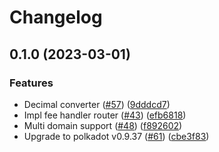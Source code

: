 # Changelog

## 0.1.0 (2023-03-01)


### Features

* Decimal converter ([#57](https://github.com/sygmaprotocol/sygma-substrate-pallets/issues/57)) ([9dddcd7](https://github.com/sygmaprotocol/sygma-substrate-pallets/commit/9dddcd77d1dad41ba7012896ae4a180d222da00f))
* Impl fee handler router ([#43](https://github.com/sygmaprotocol/sygma-substrate-pallets/issues/43)) ([efb6818](https://github.com/sygmaprotocol/sygma-substrate-pallets/commit/efb6818e7558b7142aa1954b90f32397ad87f4f6))
* Multi domain support ([#48](https://github.com/sygmaprotocol/sygma-substrate-pallets/issues/48)) ([f892602](https://github.com/sygmaprotocol/sygma-substrate-pallets/commit/f8926024df10a5b814c8b043ae70760e7c498e3e))
* Upgrade to polkadot v0.9.37 ([#61](https://github.com/sygmaprotocol/sygma-substrate-pallets/issues/61)) ([cbe3f83](https://github.com/sygmaprotocol/sygma-substrate-pallets/commit/cbe3f8391c1110a22c167c9ddb1c5f28b7fc2466))
